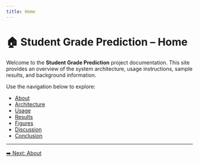 ```yaml
---
title: Home
---
```


# 🏠 Student Grade Prediction – Home

Welcome to the **Student Grade Prediction** project documentation. This site provides an overview of the system architecture, usage instructions, sample results, and background information.

Use the navigation below to explore:

- [About](about.md)
- [Architecture](architecture.md)
- [Usage](usage.md)
- [Results](results.md)
- [Figures](figures.md)
- [Discussion](discussion.md)
- [Conclusion](conclusion.md)

---

[➡️ Next: About](about.md)
